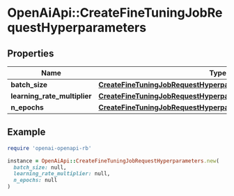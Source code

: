 # OpenAiApi::CreateFineTuningJobRequestHyperparameters

## Properties

| Name | Type | Description | Notes |
| ---- | ---- | ----------- | ----- |
| **batch_size** | [**CreateFineTuningJobRequestHyperparametersBatchSize**](CreateFineTuningJobRequestHyperparametersBatchSize.md) |  | [optional] |
| **learning_rate_multiplier** | [**CreateFineTuningJobRequestHyperparametersLearningRateMultiplier**](CreateFineTuningJobRequestHyperparametersLearningRateMultiplier.md) |  | [optional] |
| **n_epochs** | [**CreateFineTuningJobRequestHyperparametersNEpochs**](CreateFineTuningJobRequestHyperparametersNEpochs.md) |  | [optional] |

## Example

```ruby
require 'openai-openapi-rb'

instance = OpenAiApi::CreateFineTuningJobRequestHyperparameters.new(
  batch_size: null,
  learning_rate_multiplier: null,
  n_epochs: null
)
```

